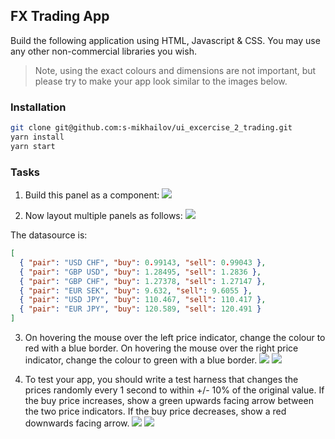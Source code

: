 ## FX Trading App

Build the following application using HTML, Javascript & CSS. You may use any other non-commercial libraries you wish.

> Note, using the exact colours and dimensions are not important, but please try to make your app look similar to the images below.

### Installation

```bash
git clone git@github.com:s-mikhailov/ui_excercise_2_trading.git
yarn install
yarn start
```

### Tasks

1.  Build this panel as a component:
    ![](https://raw.githubusercontent.com/s-mikhailov/ui_excercise_2_trading/master/assets/img1.png)

2.  Now layout multiple panels as follows:
    ![](https://raw.githubusercontent.com/s-mikhailov/ui_excercise_2_trading/master/assets/img2.png)

The datasource is:

```json
[
  { "pair": "USD CHF", "buy": 0.99143, "sell": 0.99043 },
  { "pair": "GBP USD", "buy": 1.28495, "sell": 1.2836 },
  { "pair": "GBP CHF", "buy": 1.27378, "sell": 1.27147 },
  { "pair": "EUR SEK", "buy": 9.632, "sell": 9.6055 },
  { "pair": "USD JPY", "buy": 110.467, "sell": 110.417 },
  { "pair": "EUR JPY", "buy": 120.589, "sell": 120.491 }
]
```

3.  On hovering the mouse over the left price indicator, change the colour to red with a blue border. On hovering the mouse over the right price indicator, change the colour to green with a blue border.
    ![](https://raw.githubusercontent.com/s-mikhailov/ui_excercise_2_trading/master/assets/img31.png)
    ![](https://raw.githubusercontent.com/s-mikhailov/ui_excercise_2_trading/master/assets/img32.png)

4.  To test your app, you should write a test harness that changes the prices randomly every 1 second to within +/- 10% of the original value. If the buy price increases, show a green upwards facing arrow between the two price indicators. If the buy price decreases, show a red downwards facing arrow.
    ![](https://raw.githubusercontent.com/s-mikhailov/ui_excercise_2_trading/master/assets/img41.png)
    ![](https://raw.githubusercontent.com/s-mikhailov/ui_excercise_2_trading/master/assets/img42.png)
